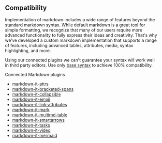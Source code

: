 ## Compatibility

Implementation of markdown includes a wide range of features beyond the standard markdown syntax. While default markdown is a great tool for simple formatting, we recognize that many of our users require more advanced functionality to fully express their ideas and creativity. That's why we've developed a custom markdown implementation that supports a range of features, including advanced tables, attributes, media, syntax highlighting, and more.

Using our connected plugins we can't guarantee your syntax will work well in third party editors. Use only [base syntax](https://www.markdownguide.org/basic-syntax/) to achieve 100% compatibility.

Connected Markdown plugins

- [markdown-it-attrs](https://www.npmjs.com/package/markdown-it-attrs)
- [markdown-it-bracketed-spans](https://www.npmjs.com/package/markdown-it-bracketed-spans)
- [markdown-it-collapsible](https://www.npmjs.com/package/markdown-it-collapsible)
- [markdown-it-emoji](https://www.npmjs.com/package/markdown-it-emoji)
- [markdown-it-link-attributes](https://www.npmjs.com/package/markdown-it-link-attributes)
- [markdown-it-mark](https://www.npmjs.com/package/markdown-it-mark)
- [markdown-it-multimd-table](https://www.npmjs.com/package/markdown-it-multimd-table)
- [markdown-it-smartarrows](https://www.npmjs.com/package/markdown-it-smartarrows)
- [markdown-it-tasks](https://www.npmjs.com/package/markdown-it-tasks)
- [markdown-it-video](https://www.npmjs.com/package/markdown-it-video)
- [markdown-it-mermaid](@agoose77/markdown-it-mermaid)
